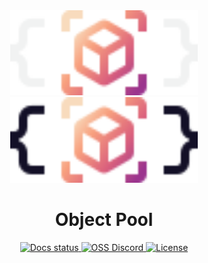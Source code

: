 <div align="center">
    <img src=".moonwave/static/logo-light.svg#gh-dark-mode-only" width="300" />
    <img src=".moonwave/static/logo-dark.svg#gh-light-mode-only" width="300" />
    <h1>Object Pool</h1>
</div>
<div align="center">
    <a href="https://frqstbite.github.io/object-pool/">
        <img src="https://github.com/frqstbite/object-pool/actions/workflows/docs.yml/badge.svg" alt="Docs status" />
    </a>
    <a href="https://discord.gg/6cvzthZC4X">
        <img src="https://img.shields.io/discord/385151591524597761?label=need%20help%3F&logo=discord&logoColor=%2300BE9B&color=%2300BE9B&link=https%3A%2F%2Fdiscord.gg%2Fr4qaSqKMqq" alt="OSS Discord" />
    </a>
    <a href="LICENSE.md">
        <img src="https://img.shields.io/github/license/frqstbite/object-pool" alt="License" />
    </a>
</div>